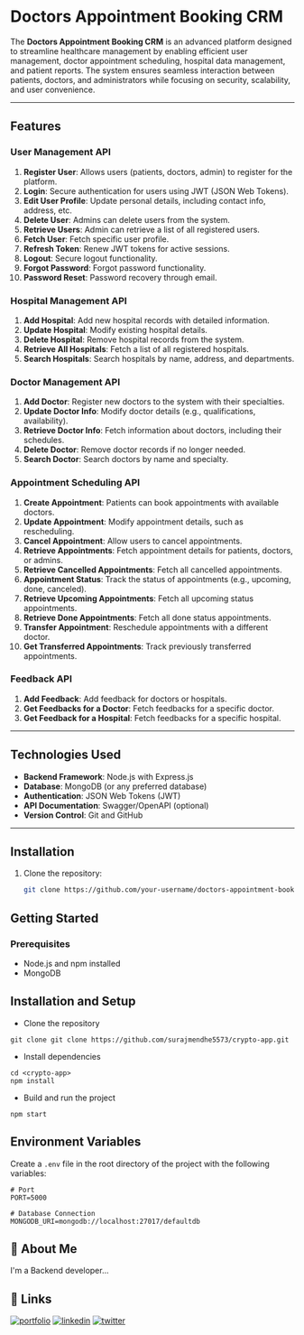 # Doctors Appointment Booking CRM

The **Doctors Appointment Booking CRM** is an advanced platform designed to streamline healthcare management by enabling efficient user management, doctor appointment scheduling, hospital data management, and patient reports. The system ensures seamless interaction between patients, doctors, and administrators while focusing on security, scalability, and user convenience.

---

## Features

### User Management API
1. **Register User**: Allows users (patients, doctors, admin) to register for the platform.
2. **Login**: Secure authentication for users using JWT (JSON Web Tokens).
3. **Edit User Profile**: Update personal details, including contact info, address, etc.
4. **Delete User**: Admins can delete users from the system.
5. **Retrieve Users**: Admin can retrieve a list of all registered users.
6. **Fetch User**: Fetch specific user profile.
7. **Refresh Token**: Renew JWT tokens for active sessions.
8. **Logout**: Secure logout functionality.
9. **Forgot Password**: Forgot password functionality.
10. **Password Reset**: Password recovery through email.

### Hospital Management API
1. **Add Hospital**: Add new hospital records with detailed information.
2. **Update Hospital**: Modify existing hospital details.
3. **Delete Hospital**: Remove hospital records from the system.
4. **Retrieve All Hospitals**: Fetch a list of all registered hospitals.
5. **Search Hospitals**: Search hospitals by name, address, and departments.

### Doctor Management API
1. **Add Doctor**: Register new doctors to the system with their specialties.
2. **Update Doctor Info**: Modify doctor details (e.g., qualifications, availability).
3. **Retrieve Doctor Info**: Fetch information about doctors, including their schedules.
4. **Delete Doctor**: Remove doctor records if no longer needed.
5. **Search Doctor**: Search doctors by name and specialty.

### Appointment Scheduling API
1. **Create Appointment**: Patients can book appointments with available doctors.
2. **Update Appointment**: Modify appointment details, such as rescheduling.
3. **Cancel Appointment**: Allow users to cancel appointments.
4. **Retrieve Appointments**: Fetch appointment details for patients, doctors, or admins.
5. **Retrieve Cancelled Appointments**: Fetch all cancelled appointments.
6. **Appointment Status**: Track the status of appointments (e.g., upcoming, done, canceled).
7. **Retrieve Upcoming Appointments**: Fetch all upcoming status appointments.
8. **Retrieve Done Appointments**: Fetch all done status appointments.
9. **Transfer Appointment**: Reschedule appointments with a different doctor.
10. **Get Transferred Appointments**: Track previously transferred appointments.

### Feedback API
1. **Add Feedback**: Add feedback for doctors or hospitals.
2. **Get Feedbacks for a Doctor**: Fetch feedbacks for a specific doctor.
3. **Get Feedback for a Hospital**: Fetch feedbacks for a specific hospital.

---

## Technologies Used
- **Backend Framework**: Node.js with Express.js
- **Database**: MongoDB (or any preferred database)
- **Authentication**: JSON Web Tokens (JWT)
- **API Documentation**: Swagger/OpenAPI (optional)
- **Version Control**: Git and GitHub

---

## Installation

1. Clone the repository:
   ```bash
   git clone https://github.com/your-username/doctors-appointment-booking-crm.git

## Getting Started

### Prerequisites
- Node.js and npm installed
- MongoDB 


## Installation and Setup
- Clone the repository
```
git clone git clone https://github.com/surajmendhe5573/crypto-app.git

```
- Install dependencies
```
cd <crypto-app>
npm install
```
- Build and run the project
```
npm start
```

## Environment Variables

Create a `.env` file in the root directory of the project with the following variables:

```
# Port
PORT=5000

# Database Connection
MONGODB_URI=mongodb://localhost:27017/defaultdb

```

## 🚀 About Me
I'm a Backend developer...


## 🔗 Links
[![portfolio](https://img.shields.io/badge/my_portfolio-000?style=for-the-badge&logo=ko-fi&logoColor=white)](https://github.com/surajmendhe5573)
[![linkedin](https://img.shields.io/badge/linkedin-0A66C2?style=for-the-badge&logo=linkedin&logoColor=white)](https://www.linkedin.com/in/suraj-mendhe-569879233/?original_referer=https%3A%2F%2Fsearch%2Eyahoo%2Ecom%2F&originalSubdomain=in)
[![twitter](https://img.shields.io/badge/twitter-1DA1F2?style=for-the-badge&logo=twitter&logoColor=white)](https://twitter.com/)
